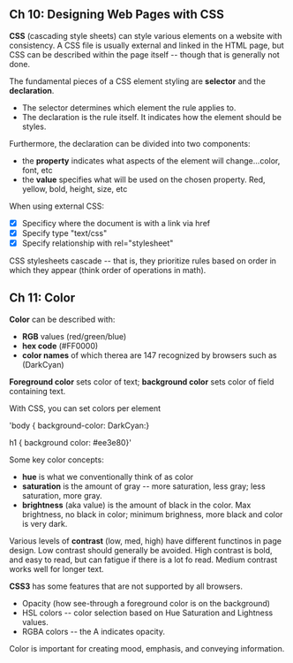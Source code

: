## Ch 10: Designing Web Pages with CSS

**CSS** (cascading style sheets) can style various elements on a website with consistency. A CSS file is usually external and linked in the HTML page, but CSS can be described within the page itself -- though that is generally not done.

The fundamental pieces of a CSS element styling are **selector** and the **declaration**.

* The selector determines which element the rule applies to.
* The declaration is the rule itself. It indicates how the element should be styles.

Furthermore, the declaration can be divided into two components:

* the **property** indicates what aspects of the element will change...color, font, etc
* the **value** specifies what will be used on the chosen property. Red, yellow, bold, height, size, etc

When using external CSS:
- [x] Specificy where the document is with a link via href
- [x] Specify type "text/css"
- [x] Specify relationship with rel="stylesheet"

CSS stylesheets cascade -- that is, they prioritize rules based on order in which they appear (think order of operations in math).

## Ch 11: Color

**Color** can be described with:
* **RGB** values (red/green/blue)
* **hex code** (#FF0000)
* **color names** of which therea are 147 recognized by browsers such as (DarkCyan)

**Foreground color** sets color of text; **background color** sets color of field containing text.

With CSS, you can set colors per element

'body {
    background-color: DarkCyan:}

h1 {
    background color: #ee3e80}'

Some key color concepts:

* **hue** is what we conventionally think of as color
* **saturation** is the amount of gray -- more saturation, less gray; less saturation, more gray.
* **brightness** (aka value) is the amount of black in the color. Max brightness, no black in color; minimum brighness, more black and color is very dark.

Various levels of **contrast** (low, med, high) have different functinos in page design. Low contrast should generally be avoided. High contrast is bold, and easy to read, but can fatigue if there is a lot fo read. Medium contrast works well for longer text.

**CSS3** has some features that are not supported by all browsers.
* Opacity (how see-through a foreground color is on the background)
* HSL colors --  color selection based on Hue Saturation and Lightness values.
* RGBA colors -- the A indicates opacity.

Color is important for creating mood, emphasis, and conveying information. 